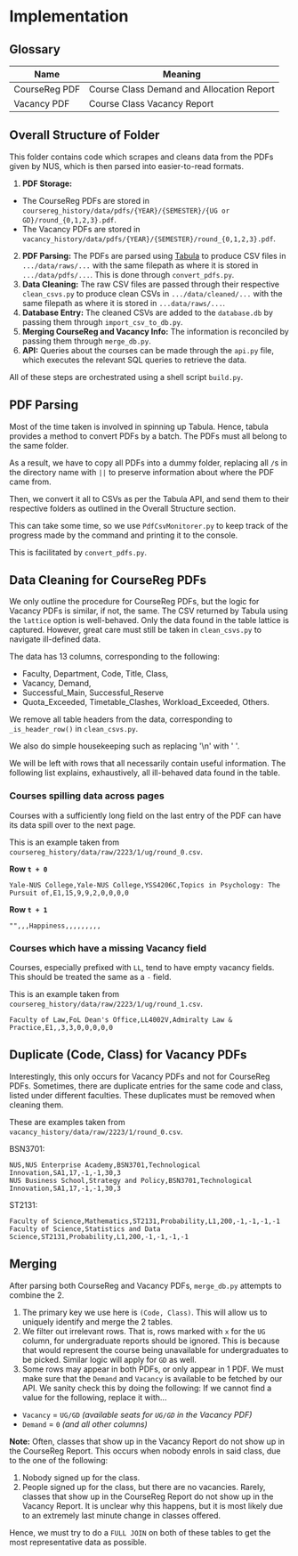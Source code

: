 # Implementation

## Glossary
| Name | Meaning |
| --- | --- |
| CourseReg PDF | Course Class Demand and Allocation Report |
| Vacancy PDF | Course Class Vacancy Report |

## Overall Structure of Folder

This folder contains code which scrapes and cleans data from the PDFs given by NUS, which is then parsed into easier-to-read formats.

1. **PDF Storage:**
 - The CourseReg PDFs are stored in `coursereg_history/data/pdfs/{YEAR}/{SEMESTER}/{UG or GD}/round_{0,1,2,3}.pdf`.
 - The Vacancy PDFs are stored in `vacancy_history/data/pdfs/{YEAR}/{SEMESTER}/round_{0,1,2,3}.pdf`.
2. **PDF Parsing:** The PDFs are parsed using [Tabula](https://github.com/chezou/tabula-py) to produce CSV files in `.../data/raws/...` with the same filepath as where it is stored in `.../data/pdfs/...`. This is done through `convert_pdfs.py`.
3. **Data Cleaning:** The raw CSV files are passed through their respective `clean_csvs.py` to produce clean CSVs in `.../data/cleaned/...` with the same filepath as where it is stored in `...data/raws/...`.
4. **Database Entry:** The cleaned CSVs are added to the `database.db` by passing them through `import_csv_to_db.py`.
5. **Merging CourseReg and Vacancy Info:** The information is reconciled by passing them through `merge_db.py`.
6. **API:** Queries about the courses can be made through the `api.py` file, which executes the relevant SQL queries to retrieve the data.

All of these steps are orchestrated using a shell script `build.py`.

## PDF Parsing
Most of the time taken is involved in spinning up Tabula. Hence, tabula provides a method to convert PDFs by a batch. The PDFs must all belong to the same folder.

As a result, we have to copy all PDFs into a dummy folder, replacing all `/`s in the directory name with `||` to preserve information about where the PDF came from.

Then, we convert it all to CSVs as per the Tabula API, and send them to their respective folders as outlined in the Overall Structure section.

This can take some time, so we use `PdfCsvMonitorer.py` to keep track of the progress made by the command and printing it to the console.

This is facilitated by `convert_pdfs.py`.

## Data Cleaning for CourseReg PDFs
We only outline the procedure for CourseReg PDFs, but the logic for Vacancy PDFs is similar, if not, the same.
The CSV returned by Tabula using the `lattice` option is well-behaved. Only the data found in the table lattice is captured.
However, great care must still be taken in `clean_csvs.py` to navigate ill-defined data.

The data has 13 columns, corresponding to the following:

- Faculty, Department, Code, Title, Class,
- Vacancy, Demand,
- Successful_Main, Successful_Reserve
- Quota_Exceeded, Timetable_Clashes, Workload_Exceeded, Others.

We remove all table headers from the data, corresponding to `_is_header_row()` in `clean_csvs.py`.

We also do simple housekeeping such as replacing '\n' with ' '.

We will be left with rows that all necessarily contain useful information.
The following list explains, exhaustively, all ill-behaved data found in the table.

### Courses spilling data across pages
Courses with a sufficiently long field on the last entry of the PDF can have its data spill over to the next page.

This is an example taken from `coursereg_history/data/raw/2223/1/ug/round_0.csv`.

**Row `t + 0`**
```
Yale-NUS College,Yale-NUS College,YSS4206C,Topics in Psychology: The Pursuit of,E1,15,9,9,2,0,0,0,0
```
**Row `t + 1`**
```
"",,,Happiness,,,,,,,,,
```

### Courses which have a missing Vacancy field
Courses, especially prefixed with `LL`, tend to have empty vacancy fields.
This should be treated the same as a `-` field.

This is an example taken from `coursereg_history/data/raw/2223/1/ug/round_1.csv`.
```
Faculty of Law,FoL Dean's Office,LL4002V,Admiralty Law & Practice,E1,,3,3,0,0,0,0,0
```

## Duplicate (Code, Class) for Vacancy PDFs
Interestingly, this only occurs for Vacancy PDFs and not for CourseReg PDFs.
Sometimes, there are duplicate entries for the same code and class, listed under different faculties.
These duplicates must be removed when cleaning them.

These are examples taken from `vacancy_history/data/raw/2223/1/round_0.csv`.

BSN3701:
```
NUS,NUS Enterprise Academy,BSN3701,Technological Innovation,SA1,17,-1,-1,30,3
NUS Business School,Strategy and Policy,BSN3701,Technological Innovation,SA1,17,-1,-1,30,3
```

ST2131:
```
Faculty of Science,Mathematics,ST2131,Probability,L1,200,-1,-1,-1,-1
Faculty of Science,Statistics and Data Science,ST2131,Probability,L1,200,-1,-1,-1,-1
```


## Merging
After parsing both CourseReg and Vacancy PDFs, `merge_db.py` attempts to combine the 2.
1. The primary key we use here is `(Code, Class)`. This will allow us to uniquely identify and merge the 2 tables.
2. We filter out irrelevant rows. That is, rows marked with `x` for the `UG` column, for undergraduate reports should be ignored. This is because that would represent the course being unavailable for undergraduates to be picked. Similar logic will apply for `GD` as well.
3. Some rows may appear in both PDFs, or only appear in 1 PDF. We must make sure that the `Demand` and `Vacancy` is available to be fetched by our API. We sanity check this by doing the following:
If we cannot find a value for the following, replace it with...
 - `Vacancy` = `UG/GD` _(available seats for `UG/GD` in the Vacancy PDF)_
 - `Demand` = `0` _(and all other columns)_

**Note:**
Often, classes that show up in the Vacancy Report do not show up in the CourseReg Report. This occurs when nobody enrols in said class, due to the one of the following:
1. Nobody signed up for the class.
2. People signed up for the class, but there are no vacancies.
Rarely, classes that show up in the CourseReg Report do not show up in the Vacancy Report. It is unclear why this happens, but it is most likely due to an extremely last minute change in classes offered.

Hence, we must try to do a `FULL JOIN` on both of these tables to get the most representative data as possible.
